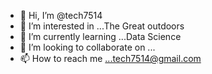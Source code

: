 - 👋 Hi, I’m @tech7514
- 👀 I’m interested in ...The Great outdoors
- 🌱 I’m currently learning ...Data Science
- 💞️ I’m looking to collaborate on ...
- 📫 How to reach me ...tech7514@gmail.com

<!---
tech7514/tech7514 is a ✨ special ✨ repository because its `README.md` (this file) appears on your GitHub profile.
You can click the Preview link to take a look at your changes.
--->
